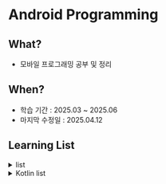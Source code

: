 # Android Programming

## What?

- 모바일 프로그래밍 공부 및 정리

## When?

- 학습 기간 : 2025.03 ~ 2025.06
- 마지막 수정일 : 2025.04.12

## Learning List

<details>
    <summary>list
    </summary>
  
- ch00 [Android 개요](https://github.com/BangYunseo/TIL/blob/main/Android/ch00_WhatIsAndroid.md)
- ch01 [화면 구성 뷰](https://github.com/BangYunseo/TIL/blob/main/Android/ch01_ViewScreen.md)
- ch02 [뷰 레이아웃](https://github.com/BangYunseo/TIL/blob/main/Android/ch02_ViewLayout.md)
- ch03 [사용자 이벤트](https://github.com/BangYunseo/TIL/blob/main/Android/ch03_UserEvent.md)
- ch04 [리소스 활용](https://github.com/BangYunseo/TIL/blob/main/Android/ch04_UsingResource.md)
- ch05
- ch06
- ch07
- ch08
- ch09
- ch10

</details>

<details>
    <summary> Kotlin list
    </summary>
  
- ch00 [코틀린 개요](https://github.com/BangYunseo/TIL/blob/main/Language/Kotlin/ch00_WhatIsKotlin.md)
- ch01 [객체지향 프로그래밍의 코틀린](https://github.com/BangYunseo/TIL/blob/main/Language/Kotlin/ch01_Constructor.md)
- ch02 [유용한 기법](https://github.com/BangYunseo/TIL/blob/main/Language/Kotlin/ch02_UsefulTips.md)
- ch03 []()

</details>
